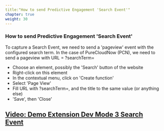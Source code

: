 ```yaml
---
title:"How to send Predictive Engagement 'Search Event'"
chapter: true
weight: 30
---
```



### How to send Predictive Engagement 'Search Event'
To capture a Search Event, we need to send a 'pageview' event with the configured search term. In the case of PureCloudNow (PCN), we need to send a pageview with URL = ?searchTerm=<the searched expression>

- Choose an element, possibly the 'Search' button of the website
- Right-click on this element
- In the contextual menu, click on 'Create function'
- Select 'Page View'
- Fill URL with ?searchTerm=<the searched expression>, and the title to the same value (or anything else)
- 'Save', then 'Close'

## [Video: Demo Extension Dev Mode 3 Search Event](https://youtu.be/iC4rCgFWn8w)


